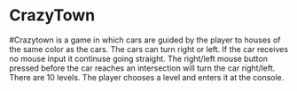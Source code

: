 # CrazyTown 
#Crazytown is a game in which cars are guided by the player to houses of the same color as the cars.
The cars can turn right or left. If the car receives no mouse input it continuse going straight.
The right/left mouse button pressed before the car reaches an intersection will turn the car right/left.
There are 10 levels. The player chooses a level and enters it at the console.

